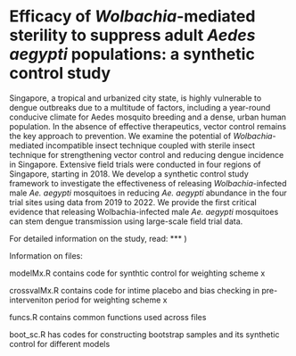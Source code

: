 # **Efficacy of _Wolbachia_-mediated sterility to suppress adult _Aedes aegypti_ populations: a synthetic control study**

Singapore, a tropical and urbanized city state, is highly vulnerable to dengue outbreaks due to a multitude of factors, including a year-round conducive climate for Aedes mosquito breeding and a dense, urban human population. In the absence of effective therapeutics, vector control remains the key approach to prevention. We examine the potential of _Wolbachia_-mediated incompatible insect technique coupled with sterile insect technique for strengthening vector control and reducing dengue incidence in Singapore. Extensive field trials were conducted in four regions of Singapore, starting in 2018. We develop a synthetic control study framework to investigate the effectiveness of releasing _Wolbachia_-infected male _Ae. aegypti_ mosquitoes in reducing _Ae. aegypti_ abundance in the four trial sites using data from 2019 to 2022. We provide the first critical evidence that releasing Wolbachia-infected male _Ae. aegypti_ mosquitoes can stem dengue transmission using large-scale field trial data.

For detailed information on the study, read: *** )

Information on files:

modelMx.R contains code for synthtic control for weighting scheme x

crossvalMx.R contains code for intime placebo and bias checking in pre-interveniton period for weighting scheme x

funcs.R contains common functions used across files

boot_sc.R has codes for constructing bootstrap samples and its synthetic control for different models
